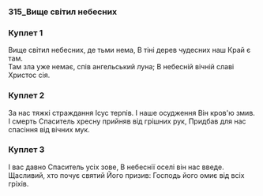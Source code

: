 ### 315_Вище світил небесних
### Куплет 1
Вище світил небесних, де тьми нема, В тіні дерев чудесних наш Край є там. <br/>Там зла уже немає, спів ангельський луна; В небесній вічній славі Христос сія.
### Куплет 2
За нас тяжкі страждання Ісус терпів. І наше осудження Він кров'ю змив.<br/>І смерть Спаситель хресну прийняв від грішних рук, Придбав для нас спасіння від вічних мук.
### Куплет 3
І вас давно Спаситель усіх зове, В небеснії оселі він нас введе. <br/>Щасливий, хто почує святий Його призив: Господь його омиє від всіх гріхів.
